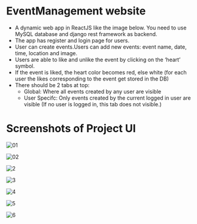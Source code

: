 # EventManagement website
 - A dynamic web app in ReactJS like the image below. You need to use MySQL database and django rest framework as backend.
 - The app has register and login page for users.
 - User can create events.Users can add new events: event name, date, time, location and image.
 - Users are able to like and unlike the event by clicking on the ‘heart’ symbol.
 - If the event is liked, the heart color becomes red, else white (for each user the likes corresponding to the event get stored in the DB)
 - There should be 2 tabs at top:
   - Global: Where all events created by any user are visible
   - User Specifc: Only events created by the current logged in user are visible (If no user is logged in, this tab does not visible.)

# Screenshots of Project UI

![01](https://github.com/QuantumCode01/eventmanagementwebsite/assets/121271945/39930223-a321-4f33-9ca7-96f51d50a44e)



![02](https://github.com/QuantumCode01/eventmanagementwebsite/assets/121271945/920a247f-4a1e-4b61-b831-0787df24a12c)


![2](https://github.com/QuantumCode01/eventmanagementwebsite/assets/121271945/1719558e-3bdb-4191-a68e-815cc8601ea9)


![3](https://github.com/QuantumCode01/eventmanagementwebsite/assets/121271945/1d774f9b-aac2-4606-9cb5-d0c9560f14af)



![4](https://github.com/QuantumCode01/eventmanagementwebsite/assets/121271945/0b99ded1-4900-4508-8f80-481ae2095464)


![5](https://github.com/QuantumCode01/eventmanagementwebsite/assets/121271945/78ead9e3-4c39-47cb-9f80-7ebc63f5a600)


![6](https://github.com/QuantumCode01/eventmanagementwebsite/assets/121271945/e25cb000-cb6a-4b44-84ca-272347162a65)

